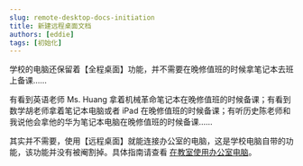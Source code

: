 ```yaml
---
slug: remote-desktop-docs-initiation
title: 新建远程桌面文档
authors: [eddie]
tags: [初始化]
---
```


学校的电脑还保留着【全程桌面】功能，并不需要在晚修值班的时候拿笔记本去班上备课……

<!-- truncate -->

有看到英语老师 Ms. Huang 拿着机械革命笔记本在晚修值班的时候备课；有看到数学胡老师拿着笔记本电脑或者 iPad 在晚修值班的时候备课；有听历史陈老师和我说他会拿他的华为笔记本电脑在晚修值班的时候备课……

其实并不需要，使用【远程桌面】就能连接办公室的电脑，这是学校电脑自带的功能，该功能并没有被阉割掉。具体指南请查看 [在教室使用办公室电脑](/docs/tutorial-remote-desktop)。
